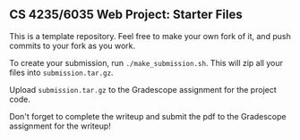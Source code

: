 ## CS 4235/6035 Web Project: Starter Files

This is a template repository. Feel free to make your own fork of it, and push commits to your fork as you work.

To create your submission, run `./make_submission.sh`. This will zip all your files into `submission.tar.gz`.

Upload `submission.tar.gz` to the Gradescope assignment for the project code.

Don't forget to complete the writeup and submit the pdf to the Gradescope assignment for the writeup!
